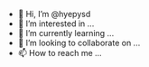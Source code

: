 - 👋 Hi, I’m @hyepysd
- 👀 I’m interested in ...
- 🌱 I’m currently learning ...
- 💞️ I’m looking to collaborate on ...
- 📫 How to reach me ...

<!---
hyepysd/hyepysd is a ✨ special ✨ repository because its `README.md` (this file) appears on your GitHub profile.
You can click the Preview link to take a look at your changes.
--->
